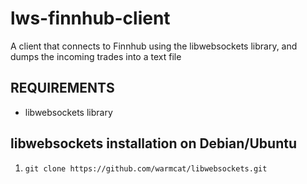 # lws-finnhub-client
A client that connects to Finnhub using the libwebsockets library, and dumps the incoming trades into a text file

## REQUIREMENTS
- libwebsockets library

## libwebsockets installation on Debian/Ubuntu

1. `git clone https://github.com/warmcat/libwebsockets.git`
